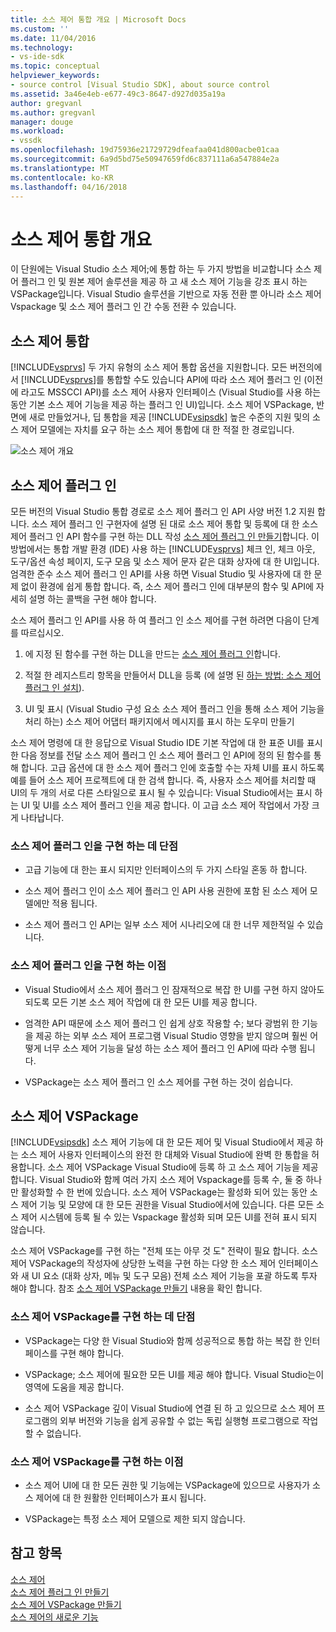 ```yaml
---
title: 소스 제어 통합 개요 | Microsoft Docs
ms.custom: ''
ms.date: 11/04/2016
ms.technology:
- vs-ide-sdk
ms.topic: conceptual
helpviewer_keywords:
- source control [Visual Studio SDK], about source control
ms.assetid: 3a46e4eb-e677-49c3-8647-d927d035a19a
author: gregvanl
ms.author: gregvanl
manager: douge
ms.workload:
- vssdk
ms.openlocfilehash: 19d75936e21729729dfeafaa041d800acbe01caa
ms.sourcegitcommit: 6a9d5bd75e50947659fd6c837111a6a547884e2a
ms.translationtype: MT
ms.contentlocale: ko-KR
ms.lasthandoff: 04/16/2018
---
```

# <a name="source-control-integration-overview"></a>소스 제어 통합 개요
이 단원에는 Visual Studio 소스 제어;에 통합 하는 두 가지 방법을 비교합니다 소스 제어 플러그 인 및 원본 제어 솔루션을 제공 하 고 새 소스 제어 기능을 강조 표시 하는 VSPackage입니다. Visual Studio 솔루션을 기반으로 자동 전환 뿐 아니라 소스 제어 Vspackage 및 소스 제어 플러그 인 간 수동 전환 수 있습니다.  
  
## <a name="source-control-integration"></a>소스 제어 통합  
 [!INCLUDE[vsprvs](../../code-quality/includes/vsprvs_md.md)] 두 가지 유형의 소스 제어 통합 옵션을 지원합니다. 모든 버전의에서 [!INCLUDE[vsprvs](../../code-quality/includes/vsprvs_md.md)]를 통합할 수도 있습니다 API에 따라 소스 제어 플러그 인 (이전에 라고도 MSSCCI API)를 소스 제어 사용자 인터페이스 (Visual Studio를 사용 하는 동안 기본 소스 제어 기능을 제공 하는 플러그 인 UI)입니다. 소스 제어 VSPackage, 반면에 새로 만들었거나, 딥 통합을 제공 [!INCLUDE[vsipsdk](../../extensibility/includes/vsipsdk_md.md)] 높은 수준의 지원 및의 소스 제어 모델에는 자치를 요구 하는 소스 제어 통합에 대 한 적절 한 경로입니다.  
  
 ![소스 제어 개요](../../extensibility/internals/media/sourcectnrloverview.gif "SourceCtnrlOverview")  
  
## <a name="source-control-plug-in"></a>소스 제어 플러그 인  
 모든 버전의 Visual Studio 통합 경로로 소스 제어 플러그 인 API 사양 버전 1.2 지원 합니다. 소스 제어 플러그 인 구현자에 설명 된 대로 소스 제어 통합 및 등록에 대 한 소스 제어 플러그 인 API 함수를 구현 하는 DLL 작성 [소스 제어 플러그 인 만들기](../../extensibility/internals/creating-a-source-control-plug-in.md)합니다. 이 방법에서는 통합 개발 환경 (IDE) 사용 하는 [!INCLUDE[vsprvs](../../code-quality/includes/vsprvs_md.md)] 체크 인, 체크 아웃, 도구/옵션 속성 페이지, 도구 모음 및 소스 제어 문자 같은 대화 상자에 대 한 UI입니다. 엄격한 준수 소스 제어 플러그 인 API를 사용 하면 Visual Studio 및 사용자에 대 한 문제 없이 환경에 쉽게 통합 합니다. 즉, 소스 제어 플러그 인에 대부분의 함수 및 API에 자세히 설명 하는 콜백을 구현 해야 합니다.  
  
 소스 제어 플러그 인 API를 사용 하 여 플러그 인 소스 제어를 구현 하려면 다음이 단계를 따르십시오.  
  
1.  에 지정 된 함수를 구현 하는 DLL을 만드는 [소스 제어 플러그 인](../../extensibility/source-control-plug-ins.md)합니다.  
  
2.  적절 한 레지스트리 항목을 만들어서 DLL을 등록 (에 설명 된 [하는 방법: 소스 제어 플러그 인 설치](../../extensibility/internals/how-to-install-a-source-control-plug-in.md)).  
  
3.  UI 및 표시 (Visual Studio 구성 요소 소스 제어 플러그 인을 통해 소스 제어 기능을 처리 하는) 소스 제어 어댑터 패키지에서 메시지를 표시 하는 도우미 만들기  
  
 소스 제어 명령에 대 한 응답으로 Visual Studio IDE 기본 작업에 대 한 표준 UI를 표시 한 다음 정보를 전달 소스 제어 플러그 인 소스 제어 플러그 인 API에 정의 된 함수를 통해 합니다. 고급 옵션에 대 한 소스 제어 플러그 인에 호출할 수는 자체 UI를 표시 하도록 예를 들어 소스 제어 프로젝트에 대 한 검색 합니다. 즉, 사용자 소스 제어를 처리할 때 UI의 두 개의 서로 다른 스타일으로 표시 될 수 있습니다: Visual Studio에서는 표시 하는 UI 및 UI를 소스 제어 플러그 인을 제공 합니다. 이 고급 소스 제어 작업에서 가장 크게 나타납니다.  
  
### <a name="drawbacks-to-implementing-a-source-control-plug-in"></a>소스 제어 플러그 인을 구현 하는 데 단점  
  
-   고급 기능에 대 한는 표시 되지만 인터페이스의 두 가지 스타일 혼동 하 합니다.  
  
-   소스 제어 플러그 인이 소스 제어 플러그 인 API 사용 권한에 포함 된 소스 제어 모델에만 적용 됩니다.  
  
-   소스 제어 플러그 인 API는 일부 소스 제어 시나리오에 대 한 너무 제한적일 수 있습니다.  
  
### <a name="advantages-to-implementing-a-source-control-plug-in"></a>소스 제어 플러그 인을 구현 하는 이점  
  
-   Visual Studio에서 소스 제어 플러그 인 잠재적으로 복잡 한 UI를 구현 하지 않아도 되도록 모든 기본 소스 제어 작업에 대 한 모든 UI를 제공 합니다.  
  
-   엄격한 API 때문에 소스 제어 플러그 인 쉽게 상호 작용할 수; 보다 광범위 한 기능을 제공 하는 외부 소스 제어 프로그램 Visual Studio 영향을 받지 않으며 훨씬 어떻게 너무 소스 제어 기능을 달성 하는 소스 제어 플러그 인 API에 따라 수행 됩니다.  
  
-   VSPackage는 소스 제어 플러그 인 소스 제어를 구현 하는 것이 쉽습니다.  
  
## <a name="source-control-vspackage"></a>소스 제어 VSPackage  
 [!INCLUDE[vsipsdk](../../extensibility/includes/vsipsdk_md.md)] 소스 제어 기능에 대 한 모든 제어 및 Visual Studio에서 제공 하는 소스 제어 사용자 인터페이스의 완전 한 대체와 Visual Studio에 완벽 한 통합을 허용합니다. 소스 제어 VSPackage Visual Studio에 등록 하 고 소스 제어 기능을 제공 합니다. Visual Studio와 함께 여러 가지 소스 제어 Vspackage를 등록 수, 둘 중 하나만 활성화할 수 한 번에 있습니다. 소스 제어 VSPackage는 활성화 되어 있는 동안 소스 제어 기능 및 모양에 대 한 모든 권한을 Visual Studio에서에 있습니다. 다른 모든 소스 제어 시스템에 등록 될 수 있는 Vspackage 활성화 되며 모든 UI를 전혀 표시 되지 않습니다.  
  
 소스 제어 VSPackage를 구현 하는 "전체 또는 아무 것 도" 전략이 필요 합니다. 소스 제어 VSPackage의 작성자에 상당한 노력을 구현 하는 다양 한 소스 제어 인터페이스와 새 UI 요소 (대화 상자, 메뉴 및 도구 모음) 전체 소스 제어 기능을 포괄 하도록 투자 해야 합니다. 참조 [소스 제어 VSPackage 만들기](../../extensibility/internals/creating-a-source-control-vspackage.md) 내용을 확인 합니다.  
  
### <a name="drawbacks-to-implementing-a-source-control-vspackage"></a>소스 제어 VSPackage를 구현 하는 데 단점  
  
-   VSPackage는 다양 한 Visual Studio와 함께 성공적으로 통합 하는 복잡 한 인터페이스를 구현 해야 합니다.  
  
-   VSPackage; 소스 제어에 필요한 모든 UI를 제공 해야 합니다. Visual Studio는이 영역에 도움을 제공 합니다.  
  
-   소스 제어 VSPackage 깊이 Visual Studio에 연결 된 하 고 있으므로 소스 제어 프로그램의 외부 버전와 기능을 쉽게 공유할 수 없는 독립 실행형 프로그램으로 작업할 수 없습니다.  
  
### <a name="advantages-to-implementing-a-source-control-vspackage"></a>소스 제어 VSPackage를 구현 하는 이점  
  
-   소스 제어 UI에 대 한 모든 권한 및 기능에는 VSPackage에 있으므로 사용자가 소스 제어에 대 한 원활한 인터페이스가 표시 됩니다.  
  
-   VSPackage는 특정 소스 제어 모델으로 제한 되지 않습니다.  
  
## <a name="see-also"></a>참고 항목  
 [소스 제어](../../extensibility/internals/source-control.md)   
 [소스 제어 플러그 인 만들기](../../extensibility/internals/creating-a-source-control-plug-in.md)   
 [소스 제어 VSPackage 만들기](../../extensibility/internals/creating-a-source-control-vspackage.md)   
 [소스 제어의 새로운 기능](../../extensibility/internals/what-s-new-in-source-control.md)